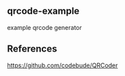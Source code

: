 ## qrcode-example

example qrcode generator


## References
<a href="https://github.com/codebude/QRCoder">https://github.com/codebude/QRCoder</a>
